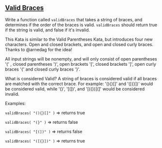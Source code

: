 ## [Valid Braces]()

Write a function called `validBraces` that takes a string of braces, and determines if the order of the braces is valid. `validBraces` should return true if the string is valid, and false if it's invalid.

This Kata is similar to the Valid Parentheses Kata, but introduces four new characters. Open and closed brackets, and open and closed curly braces. Thanks to @arnedag for the idea!

All input strings will be nonempty, and will only consist of open parentheses '(' , closed parentheses ')', open brackets '[', closed brackets ']', open curly braces '{' and closed curly braces '}'.

What is considered Valid? A string of braces is considered valid if all braces are matched with the correct brace. 
For example:
'(){}[]' and '([{}])' would be considered valid, while '(}', '[(])', and '[({})](]' would be considered invalid.

Examples: 

`validBraces( "(){}[]" )` => returns true
 
`validBraces( "(}" )` => returns false
 
`validBraces( "[(])" )` => returns false
 
`validBraces( "([{}])" )` => returns true 